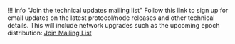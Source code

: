 !!! info "Join the technical updates mailing list"
	Follow this link to sign up for email updates on the latest protocol/node releases and other technical details. This will include network upgrades such as the upcoming epoch distribution: <a href="http://eepurl.com/gZucL1" class="button" target="_blank" rel="noopener">Join Mailing List</a>